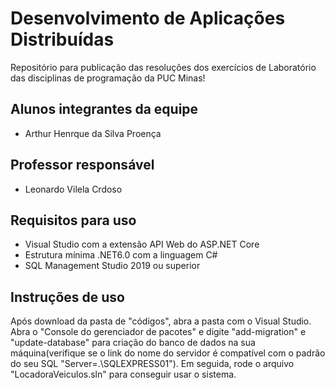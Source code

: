 # Desenvolvimento de Aplicações Distribuídas
Repositório para publicação das resoluções dos exercícios de Laboratório das disciplinas de programação da PUC Minas!

## Alunos integrantes da equipe

* Arthur Henrque da Silva Proença

## Professor responsável

* Leonardo Vilela Crdoso

## Requisitos para uso

- Visual Studio com a extensão API Web do ASP.NET Core
- Estrutura mínima .NET6.0 com a linguagem C#
- SQL Management Studio 2019 ou superior

## Instruções de uso
Após download da pasta de "códigos", abra a pasta com o Visual Studio. Abra o "Console do gerenciador de pacotes" e digite "add-migration" e "update-database" para criação do banco de dados na sua máquina(verifique se o link do nome do servidor é compatível com o padrão do seu SQL "Server=.\SQLEXPRESS01"). Em seguida, rode o arquivo "LocadoraVeiculos.sln" para conseguir usar o sistema.
